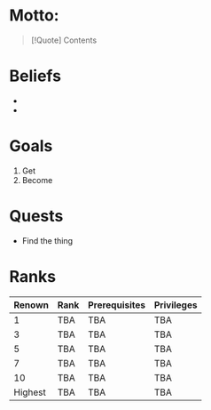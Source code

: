 # Motto:

> [!Quote]
> Contents

# Beliefs
- 
- 
# Goals
1. Get 
2. Become
# Quests 
- Find the thing
# Ranks
| Renown | Rank | Prerequisites | Privileges |
| ---- | ----- | ---- | ---- |
| 1 | TBA | TBA | TBA |
| 3 | TBA | TBA | TBA |
| 5 | TBA | TBA | TBA |
| 7 | TBA | TBA | TBA |
| 10 | TBA | TBA | TBA |
| Highest | TBA | TBA | TBA |